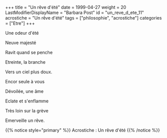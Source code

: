 +++
title = "Un rêve d'été"
date = 1999-04-27
weight = 20
LastModifierDisplayName = "Barbara Post"
id = "un_reve_d_ete_11"
acrostiche = "Un rêve d'été"
tags = ["philosophie", "acrostiche"]
categories = ["Etre"]
+++

Une odeur d'été

Neuve majesté

Ravit quand se penche

Etreinte, la branche

Vers un ciel plus doux.

Encor seule à vous

Dévoilée, une âme

Eclate et s'enflamme

Très loin sur la grève

Emerveille un rêve.

{{% notice style="primary" %}}
Acrostiche : Un rêve d'été
{{% /notice %}}
